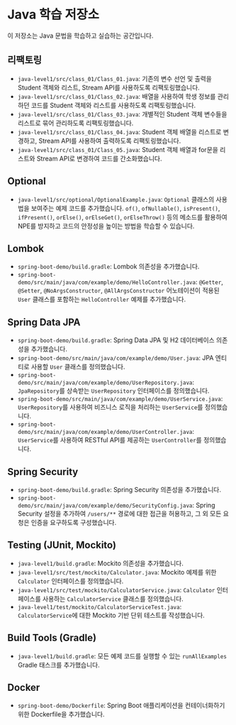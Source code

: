 # Java 학습 저장소

이 저장소는 Java 문법을 학습하고 실습하는 공간입니다.

## 리팩토링

*   `java-level1/src/class_01/Class_01.java`: 기존의 변수 선언 및 출력을 Student 객체와 리스트, Stream API를 사용하도록 리팩토링했습니다.
*   `java-level1/src/class_01/Class_02.java`: 배열을 사용하여 학생 정보를 관리하던 코드를 Student 객체와 리스트를 사용하도록 리팩토링했습니다.
*   `java-level1/src/class_01/Class_03.java`: 개별적인 Student 객체 변수들을 리스트로 묶어 관리하도록 리팩토링했습니다.
*   `java-level1/src/class_01/Class_04.java`: Student 객체 배열을 리스트로 변경하고, Stream API를 사용하여 출력하도록 리팩토링했습니다.
*   `java-level1/src/class_01/Class_05.java`: Student 객체 배열과 for문을 리스트와 Stream API로 변경하여 코드를 간소화했습니다.

## Optional

*   `java-level1/src/optional/OptionalExample.java`: `Optional` 클래스의 사용법을 보여주는 예제 코드를 추가했습니다. `of()`, `ofNullable()`, `isPresent()`, `ifPresent()`, `orElse()`, `orElseGet()`, `orElseThrow()` 등의 메소드를 활용하여 NPE를 방지하고 코드의 안정성을 높이는 방법을 학습할 수 있습니다.

## Lombok

*   `spring-boot-demo/build.gradle`: Lombok 의존성을 추가했습니다.
*   `spring-boot-demo/src/main/java/com/example/demo/HelloController.java`: `@Getter`, `@Setter`, `@NoArgsConstructor`, `@AllArgsConstructor` 어노테이션이 적용된 `User` 클래스를 포함하는 `HelloController` 예제를 추가했습니다.

## Spring Data JPA

*   `spring-boot-demo/build.gradle`: Spring Data JPA 및 H2 데이터베이스 의존성을 추가했습니다.
*   `spring-boot-demo/src/main/java/com/example/demo/User.java`: JPA 엔티티로 사용할 `User` 클래스를 정의했습니다.
*   `spring-boot-demo/src/main/java/com/example/demo/UserRepository.java`: `JpaRepository`를 상속받는 `UserRepository` 인터페이스를 정의했습니다.
*   `spring-boot-demo/src/main/java/com/example/demo/UserService.java`: `UserRepository`를 사용하여 비즈니스 로직을 처리하는 `UserService`를 정의했습니다.
*   `spring-boot-demo/src/main/java/com/example/demo/UserController.java`: `UserService`를 사용하여 RESTful API를 제공하는 `UserController`를 정의했습니다.

## Spring Security

*   `spring-boot-demo/build.gradle`: Spring Security 의존성을 추가했습니다.
*   `spring-boot-demo/src/main/java/com/example/demo/SecurityConfig.java`: Spring Security 설정을 추가하여 `/users/**` 경로에 대한 접근을 허용하고, 그 외 모든 요청은 인증을 요구하도록 구성했습니다.

## Testing (JUnit, Mockito)

*   `java-level1/build.gradle`: Mockito 의존성을 추가했습니다.
*   `java-level1/src/test/mockito/Calculator.java`: Mockito 예제를 위한 `Calculator` 인터페이스를 정의했습니다.
*   `java-level1/src/test/mockito/CalculatorService.java`: `Calculator` 인터페이스를 사용하는 `CalculatorService` 클래스를 정의했습니다.
*   `java-level1/test/mockito/CalculatorServiceTest.java`: `CalculatorService`에 대한 Mockito 기반 단위 테스트를 작성했습니다.

## Build Tools (Gradle)

*   `java-level1/build.gradle`: 모든 예제 코드를 실행할 수 있는 `runAllExamples` Gradle 태스크를 추가했습니다.

## Docker

*   `spring-boot-demo/Dockerfile`: Spring Boot 애플리케이션을 컨테이너화하기 위한 Dockerfile을 추가했습니다.